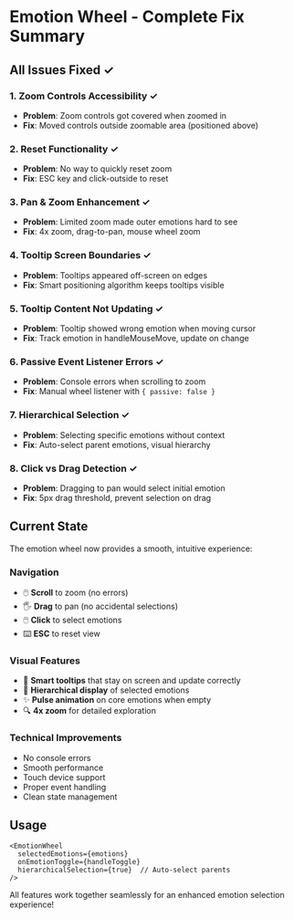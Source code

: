 # Emotion Wheel - Complete Fix Summary

## All Issues Fixed ✓

### 1. **Zoom Controls Accessibility** ✓
- **Problem**: Zoom controls got covered when zoomed in
- **Fix**: Moved controls outside zoomable area (positioned above)

### 2. **Reset Functionality** ✓
- **Problem**: No way to quickly reset zoom
- **Fix**: ESC key and click-outside to reset

### 3. **Pan & Zoom Enhancement** ✓
- **Problem**: Limited zoom made outer emotions hard to see
- **Fix**: 4x zoom, drag-to-pan, mouse wheel zoom

### 4. **Tooltip Screen Boundaries** ✓
- **Problem**: Tooltips appeared off-screen on edges
- **Fix**: Smart positioning algorithm keeps tooltips visible

### 5. **Tooltip Content Not Updating** ✓
- **Problem**: Tooltip showed wrong emotion when moving cursor
- **Fix**: Track emotion in handleMouseMove, update on change

### 6. **Passive Event Listener Errors** ✓
- **Problem**: Console errors when scrolling to zoom
- **Fix**: Manual wheel listener with `{ passive: false }`

### 7. **Hierarchical Selection** ✓
- **Problem**: Selecting specific emotions without context
- **Fix**: Auto-select parent emotions, visual hierarchy

### 8. **Click vs Drag Detection** ✓
- **Problem**: Dragging to pan would select initial emotion
- **Fix**: 5px drag threshold, prevent selection on drag

## Current State

The emotion wheel now provides a smooth, intuitive experience:

### Navigation
- 🖱️ **Scroll** to zoom (no errors)
- 🖐️ **Drag** to pan (no accidental selections)
- 🖱️ **Click** to select emotions
- ⌨️ **ESC** to reset view

### Visual Features
- 📍 **Smart tooltips** that stay on screen and update correctly
- 🎯 **Hierarchical display** of selected emotions
- ✨ **Pulse animation** on core emotions when empty
- 🔍 **4x zoom** for detailed exploration

### Technical Improvements
- No console errors
- Smooth performance
- Touch device support
- Proper event handling
- Clean state management

## Usage

```tsx
<EmotionWheel
  selectedEmotions={emotions}
  onEmotionToggle={handleToggle}
  hierarchicalSelection={true}  // Auto-select parents
/>
```

All features work together seamlessly for an enhanced emotion selection experience!

